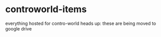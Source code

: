 # controworld-items
everything hosted for contro-world
heads up: these are being moved to google drive

